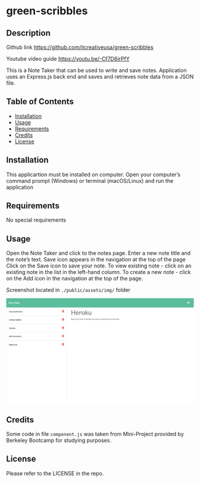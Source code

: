 # green-scribbles

## Description

Github link
https://github.com/itcreativeusa/green-scribbles

Youtube video guide
https://youtu.be/-Cf7D6irPfY

This is a Note Taker that can be used to write and save notes. Application uses an Express.js back end and saves and retrieves note data from a JSON file.


## Table of Contents 

- [Installation](#installation)
- [Usage](#usage)
- [Requirements](#requirements)
- [Credits](#credits)
- [License](#license)

## Installation

This applicartion must be installed on computer. Open your computer’s command prompt (Windows) or terminal (macOS/Linux) and run the application
 
## Requirements

No special requirements

## Usage

Open the Note Taker and click to the notes page. Enter a new note title and the note’s text.
Save icon appears in the navigation at the top of the page
Click on the Save icon to save your note. To view existing note - click on an existing note in the list in the left-hand column. To create a new note - click on the Add icon in the navigation at the top of the page.
 
Screenshot located in `./public/assets/img/` folder

![green-scribbles](./public/assets/img/screenshot.png)

## Credits
 
Some code in file `component.js` was taken from Mini-Project provided by Berkeley Bootcamp for studying purposes.

## License

Please refer to the LICENSE in the repo.